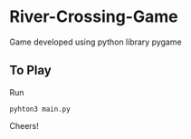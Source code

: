 # River-Crossing-Game
Game developed using python library pygame
## To Play
Run
```
pyhton3 main.py
```
Cheers!
